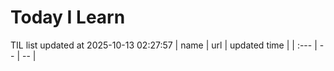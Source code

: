 # Today I Learn 
TIL list updated at 2025-10-13 02:27:57
| name | url | updated time |
| :--- | -- | -- |
